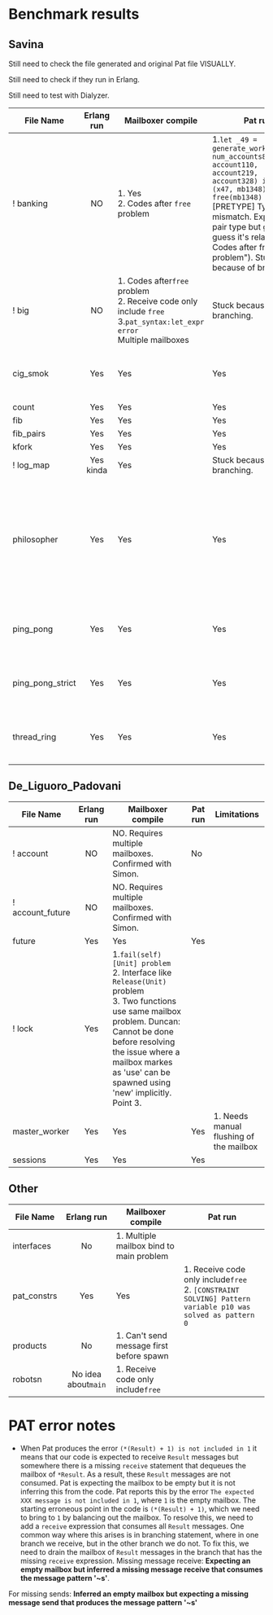 # Benchmark results

## Savina

Still need to check the file generated and original Pat file VISUALLY.

Still need to check if they run in Erlang.

Still need to test with Dialyzer.


| File Name        | Erlang run | Mailboxer compile                                                                                                                | Pat run                                                                                                                                                                                                                                                                             | Limitations                                                                                             |
| ---------------- | :--------: | -------------------------------------------------------------------------------------------------------------------------------- | ----------------------------------------------------------------------------------------------------------------------------------------------------------------------------------------------------------------------------------------------------------------------------------- | ------------------------------------------------------------------------------------------------------- |
| ! banking        |     NO     | 1. Yes<br/> 2. Codes after `free` problem                                                                                        | 1.`let _49 = generate_work6(mb1245, num_accounts8, account110, account219,  account328) in let (x47, mb1348) = _49 in free(mb1348)` [PRETYPE] Type mismatch. Expected a pair type but got Unit. (I guess it's related the " Codes after free problem"). Stuck because of branching. |                                                                                                         |
| ! big            |     NO     | 1. Codes after`free` problem<br/> 2. Receive code only include `free`<br/> 3.`pat_syntax:let_expr error`</br> Multiple mailboxes | Stuck because of branching.                                                                                                                                                                                                                                                         |                                                                                                         |
| cig_smok         |    Yes     | Yes                                                                                                                              | Yes                                                                                                                                                                                                                                                                                 | 1. Needs manual flushing of the mailbox<br/>                                                            |
| count            |    Yes     | Yes                                                                                                                              | Yes                                                                                                                                                                                                                                                                                 |                                                                                                         |
| fib              |    Yes     | Yes                                                                                                                              | Yes                                                                                                                                                                                                                                                                                 |                                                                                                         |
| fib_pairs        |    Yes     | Yes                                                                                                                              | Yes                                                                                                                                                                                                                                                                                 |                                                                                                         |
| kfork            |    Yes     | Yes                                                                                                                              | Yes                                                                                                                                                                                                                                                                                 |                                                                                                         |
| ! log_map        | Yes kinda  | Yes                                                                                                                              | Stuck because of branching.                                                                                                                                                                                                                                                         |                                                                                                         |
| philosopher      |    Yes     | Yes                                                                                                                              | Yes                                                                                                                                                                                                                                                                                 | 1. Needs manual flushing of the mailbox<br/> </br> 2. Cannot fully express because of lists and tuples. |
| ping_pong        |    Yes     | Yes                                                                                                                              | Yes                                                                                                                                                                                                                                                                                 | 1. Needs manual flushing of the mailbox<br/>                                                            |
| ping_pong_strict |    Yes     | Yes                                                                                                                              | Yes                                                                                                                                                                                                                                                                                 | 1. Needs manual flushing of the mailbox<br/>                                                            |
| thread_ring      |    Yes     | Yes                                                                                                                              | Yes                                                                                                                                                                                                                                                                                 | 1. Needs manual flushing of the mailbox                                                                 |

## De_Liguoro_Padovani


| File Name        | Erlang run | Mailboxer compile                                                                                                                                                                                                                                            | Pat run | Limitations                                  |
| ---------------- | :--------: | ------------------------------------------------------------------------------------------------------------------------------------------------------------------------------------------------------------------------------------------------------------ | ------- | -------------------------------------------- |
| ! account        |     NO     | NO. Requires multiple mailboxes. Confirmed with Simon.                                                                                                                                                                                                       | No      |                                              |
| ! account_future |     NO     | NO. Requires multiple mailboxes. Confirmed with Simon.                                                                                                                                                                                                       |         |                                              |
| future           |    Yes     | Yes                                                                                                                                                                                                                                                          | Yes     |                                              |
| ! lock           |    Yes     | 1.`fail(self)[Unit] problem`<br/>2. Interface like `Release(Unit)` problem<br/> 3. Two functions use same mailbox problem. Duncan: Cannot be done before resolving the issue where a mailbox markes as 'use' can be spawned using 'new' implicitly. Point 3. |         |                                              |
| master_worker    |    Yes     | Yes                                                                                                                                                                                                                                                          | Yes     | 1. Needs manual flushing of the mailbox<br/> |
| sessions         |    Yes     | Yes                                                                                                                                                                                                                                                          | Yes     |                                              |

## Other


| File Name   |     Erlang run      | Mailboxer compile                        | Pat run                                                                                                        |
| ----------- | :-----------------: | ---------------------------------------- | -------------------------------------------------------------------------------------------------------------- |
| interfaces  |         No          | 1. Multiple mailbox bind to main problem |                                                                                                                |
| pat_constrs |         Yes         | Yes                                      | 1. Receive code only include`free`<br/> 2. `[CONSTRAINT SOLVING] Pattern variable p10 was solved as pattern 0` |
| products    |         No          | 1. Can't send message first before spawn |                                                                                                                |
| robotsn     | No idea about`main` | 1. Receive code only include`free`       |                                                                                                                |

# PAT error notes

* When Pat produces the error `(*(Result) + 1) is not included in 1` it means that our code is expected to receive `Result` messages but somewhere there is a missing `receive` statement that dequeues the mailbox of `*Result`.
  As a result, these `Result` messages are not consumed.
  Pat is expecting the mailbox to be empty but it is not inferring this from the code.
  Pat reports this by the error `The expected XXX message is not included in 1`, where `1` is the empty mailbox.
  The starting erroneous point in the code is `(*(Result) + 1)`, which we need to bring to `1` by balancing out the mailbox.
  To resolve this, we need to add a `receive` expression that consumes all `Result` messages.
  One common way where this arises is in branching statement, where in one branch we receive, but in the other branch we do not.
  To fix this, we need to drain the mailbox of `Result` messages in the branch that has the missing `receive` expression.
  Missing message receive: **Expecting an empty mailbox but inferred a missing message receive that consumes the message pattern '~s'**.

For missing sends: **Inferred an empty mailbox but expecting a missing message send that produces the message pattern '~s'**
